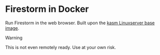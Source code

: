 # Firestorm in Docker

Run Firestorm in the web browser. Built upon the [kasm Linuxserver base image](https://github.com/linuxserver/docker-baseimage-kasmvnc).

> [!WARNING]  
> This is not even remotely ready. Use at your own risk.